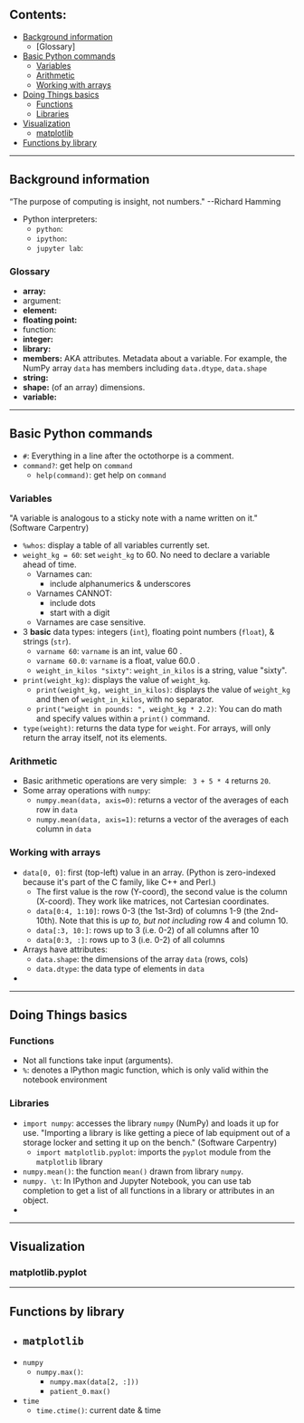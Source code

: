 ## Contents:

- [Background information](#background-information)
	- [Glossary]
- [Basic Python commands](#basic-shell-commands)
	- [Variables](#variables)
	- [Arithmetic](#arithmetic)
	- [Working with arrays](#working-with-arrays)
- [Doing Things basics](#doing-things-basics)
	- [Functions](#functions)
	- [Libraries](#libraries)
- [Visualization](#visualization)
	- [matplotlib](#matplotlib)
- [Functions by library](#functions-by-library)

	
----

## Background information

“The purpose of computing is insight, not numbers."  --Richard Hamming

- Python interpreters:
	- ``python``:
	- ``ipython``:
	- ``jupyter lab``:

### Glossary

- **array:** 
- argument:
- **element:** 
- **floating point:** 
- function: 
- **integer:** 
- **library:**
- **members:** AKA attributes. Metadata about a variable. For example, the NumPy array 
   ``data`` has members including ``data.dtype``, ``data.shape``
- **string:** 
- **shape:** (of an array) dimensions.
- **variable:**


----

## Basic Python commands

- ``#``: Everything in a line after the octothorpe is a comment.
- ``command?``: get help on ``command``
	- ``help(command)``: get help on ``command``

### Variables
"A variable is analogous to a sticky note with a name written on it."  (Software Carpentry)

- ``%whos``: display a table of all variables currently set.
- ``weight_kg = 60``: set ``weight_kg`` to 60. No need to declare a variable ahead of time.
	- Varnames can:
		- include alphanumerics & underscores
	- Varnames CANNOT:
		- include dots
		- start with a digit
	- Varnames are case sensitive.
- 3 **basic** data types: integers (``int``), floating point numbers (``float``), & strings 
   (``str``).
	- ``varname 60``: ``varname`` is an int, value 60 .
	- ``varname 60.0``: ``varname`` is a float, value 60.0 .
	- ``weight_in_kilos "sixty"``: ``weight_in_kilos`` is a string, value "sixty".
- ``print(weight_kg)``: displays the value of ``weight_kg``.
	- ``print(weight_kg, weight_in_kilos)``: displays the value of ``weight_kg`` and then 
	   of ``weight_in_kilos``, with no separator.
	- ``print("weight in pounds: ", weight_kg * 2.2)``: You can do math and specify values
	   within a ``print()`` command.
- ``type(weight)``: returns the data type for ``weight``. For arrays, will only return the 
   array itself, not its elements.

### Arithmetic

- Basic arithmetic operations are very simple: `` 3 + 5 * 4`` returns ``20``.
- Some array operations with ``numpy``:
	- ``numpy.mean(data, axis=0)``: returns a vector of the averages of each row in ``data``
	- ``numpy.mean(data, axis=1)``: returns a vector of the averages of each column in ``data``

### Working with arrays

- ``data[0, 0]``: first (top-left) value in an array. (Python is zero-indexed because it's
   part of the C family, like C++ and Perl.)
	- The first value is the row (Y-coord), the second value is the column (X-coord). They
	   work like matrices, not Cartesian coordinates.
	- ``data[0:4, 1:10]``: rows 0-3 (the 1st-3rd) of columns 1-9 (the 2nd-10th). Note that
	   this is *up to, but not including* row 4 and column 10.
	- ``data[:3, 10:]``: rows up to 3 (i.e. 0-2) of all columns after 10
	- ``data[0:3, :]``: rows up to 3 (i.e. 0-2) of all columns
- Arrays have attributes:
	- ``data.shape``: the dimensions of the array ``data`` (rows, cols)
	- ``data.dtype``: the data type of elements in ``data``
- 

---

## Doing Things basics

### Functions

- Not all functions take input (arguments).
- ``%``: denotes a IPython magic function, which is only valid within the notebook
   environment

### Libraries

- ``import numpy``: accesses the library ``numpy`` (NumPy) and loads it up for use. 
   "Importing a library is like getting a piece of lab equipment out of a storage locker 
   and setting it up on the bench." (Software Carpentry)
	- ``import matplotlib.pyplot``: imports the ``pyplot`` module from the ``matplotlib``
	   library
- ``numpy.mean()``: the function ``mean()`` drawn from library ``numpy``.
- ``numpy. \t``: In IPython and Jupyter Notebook, you can use tab completion to get a
   list of all functions in a library or attributes in an object.
- 


----

## Visualization

### matplotlib.pyplot



----

## Functions by library

- ``matplotlib``
	- 
- ``numpy``
	- ``numpy.max()``: 
		- ``numpy.max(data[2, :]))``
		- ``patient_0.max()``
- ``time``
	- ``time.ctime()``: current date & time
	
	
	